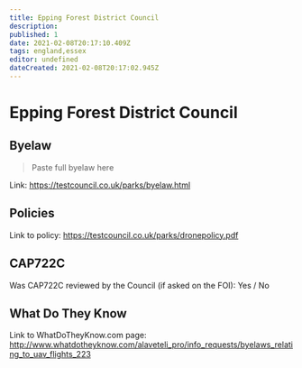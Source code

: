 ```yaml
---
title: Epping Forest District Council
description:
published: 1
date: 2021-02-08T20:17:10.409Z
tags: england,essex
editor: undefined
dateCreated: 2021-02-08T20:17:02.945Z
---
```


# Epping Forest District Council


## Byelaw
> Paste full byelaw here

Link:
https://testcouncil.co.uk/parks/byelaw.html

## Policies
Link to policy:
https://testcouncil.co.uk/parks/dronepolicy.pdf

## CAP722C

Was CAP722C reviewed by the Council (if asked on the FOI): Yes / No

## What Do They Know

Link to WhatDoTheyKnow.com page:
http://www.whatdotheyknow.com/alaveteli_pro/info_requests/byelaws_relating_to_uav_flights_223

